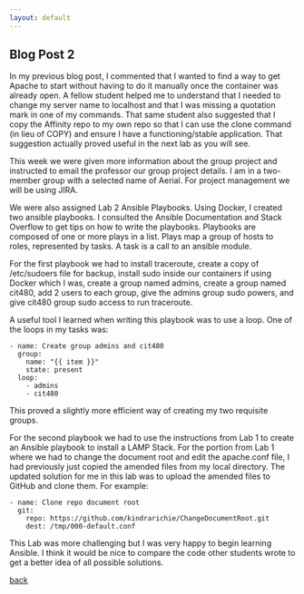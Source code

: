 ```yaml
---
layout: default
---
```


## Blog Post 2



In my previous blog post, I commented that I wanted to find a way to get Apache to start without having to do it manually once the container was already open. A fellow student helped me to understand that I needed to change my server name to localhost and that I was missing a quotation mark in one of my commands. That same student also suggested that I copy the Affinity repo to my own repo so that I can use the clone command (in lieu of COPY) and ensure I have a functioning/stable application. That suggestion actually proved useful in the next lab as you will see.

This week we were given more information about the group project and instructed to email the professor our group project details. I am in a two-member group with a selected name of Aerial. For project management we will be using JIRA. 

We were also assigned Lab 2 Ansible Playbooks. Using Docker, I created two ansible playbooks. I consulted the Ansible Documentation and Stack Overflow to get tips on how to write the playbooks. Playbooks are composed of one or more plays in a list. Plays map a group of hosts to roles, represented by tasks. A task is a call to an ansible module.

For the first playbook we had to install traceroute, create a copy of /etc/sudoers file for backup, install sudo inside our containers if using Docker which I was, create a group named admins, create a group named cit480, add 2 users to each group, give the admins group sudo powers, and give cit480 group sudo access to run traceroute. 

A useful tool I learned when writing this playbook was to use a loop. One of the loops in my tasks was:

    - name: Create group admins and cit480
      group:
        name: "{{ item }}" 
        state: present
      loop:
        - admins
        - cit480

This proved a slightly more efficient way of creating my two requisite groups.

For the second playbook we had to use the instructions from Lab 1 to create an Ansible playbook to install a LAMP Stack. For the portion from Lab 1 where we had to change the document root and edit the apache.conf file, I had previously just copied the amended files from my local directory. The updated solution for me in this lab was to upload the amended files to GitHub and clone them. For example:

    - name: Clone repo document root
      git:
        repo: https://github.com/kindrarichie/ChangeDocumentRoot.git
        dest: /tmp/000-default.conf

This Lab was more challenging but I was very happy to begin learning Ansible. I think it would be nice to compare the code other students wrote to get a better idea of all possible solutions.
  


[back](../blog.html)
